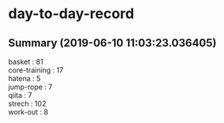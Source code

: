 # day-to-day-record  
## Summary  (2019-06-10 11:03:23.036405)  
basket : 81  
core-training : 17  
hatena : 5  
jump-rope : 7  
qiita : 7  
strech : 102  
work-out : 8  
